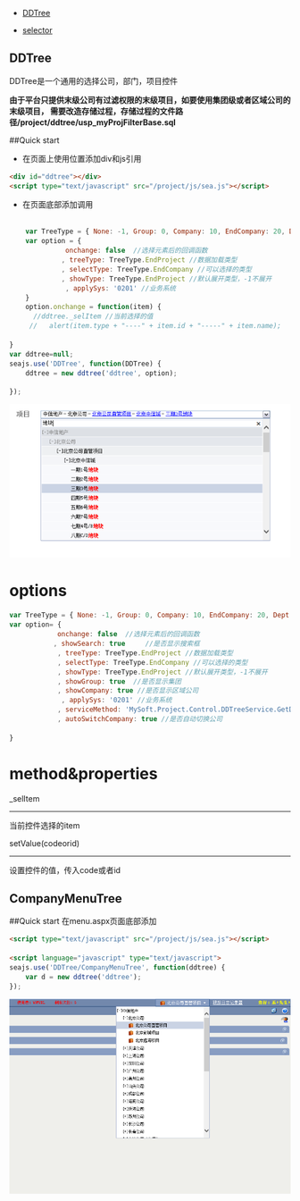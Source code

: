 + [DDTree](ddtree.md)

+ [selector](selector/)

## DDTree


DDTree是一个通用的选择公司，部门，项目控件

**由于平台只提供末级公司有过滤权限的末级项目，如要使用集团级或者区域公司的末级项目，
需要改造存储过程，存储过程的文件路径/project/ddtree/usp_myProjFilterBase.sql**

##Quick start

+ 在页面上使用位置添加div和js引用

```html
<div id="ddtree"></div>
<script type="text/javascript" src="/project/js/sea.js"></script>
```

+ 在页面底部添加调用

```javascript  

    var TreeType = { None: -1, Group: 0, Company: 10, EndCompany: 20, Dept: 30, Project: 60, EndProject: 70 }    
    var option = {
              onchange: false  //选择元素后的回调函数
             , treeType: TreeType.EndProject //数据加载类型
             , selectType: TreeType.EndCompany //可以选择的类型
             , showType: TreeType.EndProject //默认展开类型，-1不展开            
              , applySys: '0201' //业务系统
    }
    option.onchange = function(item) {
      //ddtree._selItem //当前选择的值
     //   alert(item.type + "----" + item.id + "-----" + item.name);

}
var ddtree=null;
seajs.use('DDTree', function(DDTree) {
    ddtree = new ddtree('ddtree', option);

});

```

![ddtree image](ddtree.png)

options
====

```javascript
var TreeType = { None: -1, Group: 0, Company: 10, EndCompany: 20, Dept: 30, Project: 60, EndProject: 70 }  
var option= {
            onchange: false  //选择元素后的回调函数
           , showSearch: true     //是否显示搜索框
            , treeType: TreeType.EndProject //数据加载类型
            , selectType: TreeType.EndCompany //可以选择的类型
            , showType: TreeType.EndProject //默认展开类型，-1不展开
            , showGroup: true  //是否显示集团
            , showCompany: true //是否显示区域公司
             , applySys: '0201' //业务系统
            , serviceMethod: 'MySoft.Project.Control.DDTreeService.GetDDTreeData' //后台数据提供方法
            , autoSwitchCompany: true //是否自动切换公司

}


```

method&properties
=====
\_selItem
________
当前控件选择的item


setValue(codeorid)
________
设置控件的值，传入code或者id


## CompanyMenuTree

##Quick start
在menu.aspx页面底部添加
```html
<script type="text/javascript" src="/project/js/sea.js"></script>   

<script language="javascript" type="text/javascript">
seajs.use('DDTree/CompanyMenuTree', function(ddtree) {
    var d = new ddtree('ddtree');
});


```
![companyddtree image](companyddtree.png)
